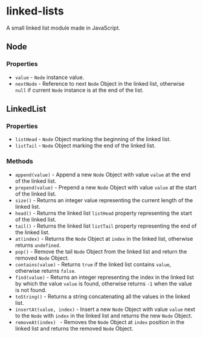 # linked-lists
A small linked list module made in JavaScript.

## Node
### Properties
- ```value``` - ```Node``` instance value.
- ```nextNode``` - Reference to next ```Node``` Object in the linked list, otherwise ```null``` if current ```Node``` instance is at the end of the list.

## LinkedList
### Properties
- ```listHead``` - ```Node``` Object marking the beginning of the linked list.
- ```listTail``` - ```Node``` Object marking the end of the linked list.

### Methods
- ```append(value)``` - Append a new ```Node``` Object with value ```value``` at the end of the linked list.
- ```prepend(value)``` - Prepend a new ```Node``` Object with value ```value``` at the start of the linked list.
- ```size()``` - Returns an integer value representing the current length of the linked list.
- ```head()``` - Returns the linked list ```listHead``` property representing the start of the linked list. 
- ```tail()``` - Returns the linked list ```listTail``` property representing the end of the linked list. 
- ```at(index)``` - Returns the ```Node``` Object at ```index``` in the linked list, otherwise returns ```undefined```.
- ```pop()``` - Remove the tail ```Node``` Object from the linked list and return the removed ```Node``` Object.
- ```contains(value)``` - Returns ```true``` if the linked list contains ```value```, otherwise returns ```false```.
- ```find(value)``` - Returns an integer representing the index in the linked list by which the value ```value``` is found, otherwise returns ```-1``` when the value is not found.
- ```toString()``` - Returns a string concatenating all the values in the linked list. 
- ```insertAt(value, index)``` - Insert a new ```Node``` Object with value ```value``` next to the ```Node``` with ```index``` in the linked list and returns the new ```Node``` Object.
- ```removeAt(index) ``` - Removes the ```Node``` Object at ```index``` position in the linked list and returns the removed ```Node``` Object. 